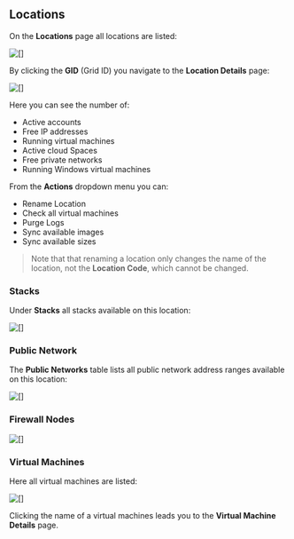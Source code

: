 ## Locations

On the **Locations** page all locations are listed:

![[]](Locations.png)

By clicking the **GID** (Grid ID) you navigate to the **Location Details** page:

![[]](LocationDetails.png)

Here you can see the number of:
- Active accounts
- Free IP addresses
- Running virtual machines
- Active cloud Spaces
- Free private networks
- Running Windows virtual machines

From the **Actions** dropdown menu you can:
- Rename Location
- Check all virtual machines
- Purge Logs
- Sync available images
- Sync available sizes

> Note that that renaming a location only changes the name of the location, not the **Location Code**, which cannot be changed.

### Stacks

Under **Stacks** all stacks available on this location:

![[]](Stacks.png)

### Public Network

The **Public Networks** table lists all public network address ranges available on this location:

![[]](PublicNetworks.png)

### Firewall Nodes

![[]](FirewallNodes.png)

### Virtual Machines

Here all virtual machines are listed:

![[]](VirtualMachines.png)

Clicking the name of a virtual machines leads you to the **Virtual Machine Details** page.
